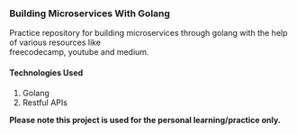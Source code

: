 ### Building Microservices With Golang

Practice repository for building microservices through golang with the help of various resources like<br>
freecodecamp, youtube and medium.<br>

#### Technologies Used
1. Golang
2. Restful APIs

<b>Please note this project is used for the personal learning/practice only.</b>